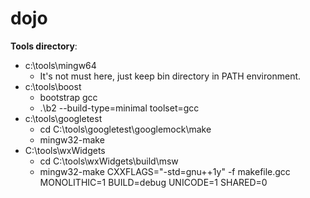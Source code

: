 # dojo

**Tools directory**:

* c:\tools\mingw64
    * It's not must here, just keep bin directory in PATH environment.
* c:\tools\boost
    * bootstrap gcc
    * .\b2 --build-type=minimal toolset=gcc
* c:\tools\googletest
    * cd C:\tools\googletest\googlemock\make
    * mingw32-make
* C:\tools\wxWidgets
    * cd C:\tools\wxWidgets\build\msw
    * mingw32-make CXXFLAGS="-std=gnu++1y" -f makefile.gcc MONOLITHIC=1 BUILD=debug UNICODE=1 SHARED=0
    
    
